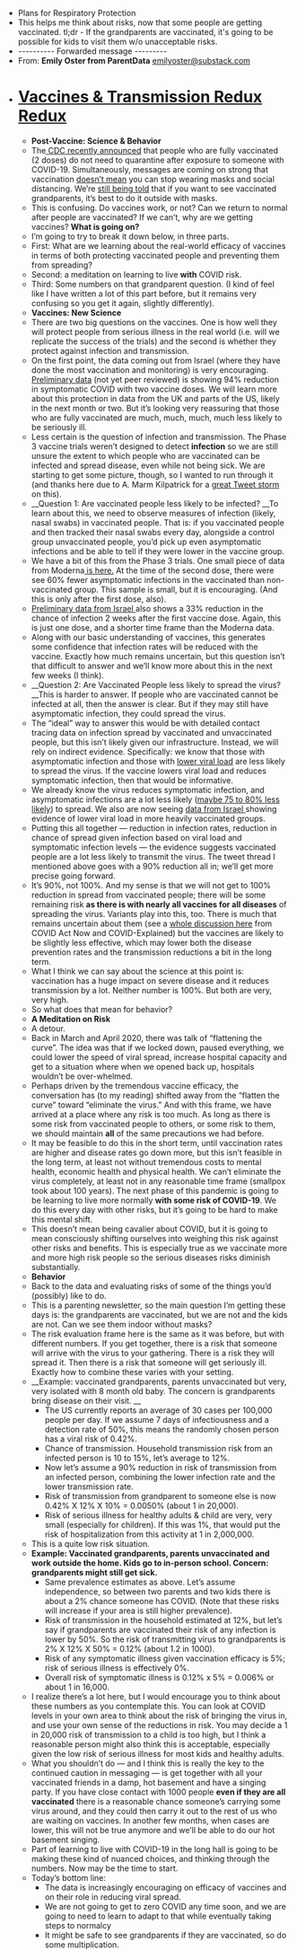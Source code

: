 - Plans for Respiratory Protection
- This helps me think about risks, now that some people are getting vaccinated. tl;dr - If the grandparents are vaccinated, it's going to be possible for kids to visit them w/o unacceptable risks.
- ---------- Forwarded message ---------
- From: **Emily Oster from ParentData** <emilyoster@substack.com>
- # [Vaccines & Transmission Redux Redux](https://email.mg2.substack.com/c/eJxVktuO2jAQhp-G3CXyIceLXKAttNBNEFu6wFXkw8A6BydKnM2Gp6-BSlUleyzP_OOx5hvBDFzbfk67djDO3RRm7iDVMA01GAO9Mw7QF0qmOIn9AFNHpr7EcRA7aiguPUDDVJ2afgSnG3mtBDOq1fcEkkQRcj5ShHkU04iJMBAiDBMJzA-RuBDuA-XUf5Zlo1SgBaTwCf3canDq9MOYbljQ5YKs7YJG1bOVQu8NIx8ME5Un2sZGOrs_mRBKw-AyLV3TMz00ahjsV9we5Pj1tAu6Nm0FekG_wbzFgrzPJ1JXm7L92h2uKD-sbq8v24nTHP3137LyjHeH31_Zy6TYcY3u2rxc3fJyP2flZrL6TtBM7dR2kseNycqK5relsv6bvT_89_deT9v6fMwROybjRiPv_Iud1tWhdc9VsS-S_c85wmp8674nP-LQddXmjbvt8t3PVq2jUoIItitGSRD6kYc9EXBJLhhJyiPEJQQx9TkNgPsS2a7ihY-aK_mvUU6ftqOZlPE62ygruN7RPSKWXGHPZtTKzAVoxmuQT6jmORoPzMUVNPR2ZGTBTIpDTEOfEIJJSJ8QLXVKwiAJMHJsadnaLJ3-A_cHIZDTFA)
    - **Post-Vaccine: Science & Behavior**
    - The[ CDC recently announced](https://email.mg2.substack.com/c/eJwlkcuurCAQRb-mmbXhIagDBmdyf8PwKG1yFLxQtPHvD3YnFdhQj00WziCsKV_6SAXJvcx4HaAjnGUDRMikFshz8JpNYy-ZIF73no1yJKHMSwbYTdg05grkqHYLzmBI8W7g0zBQ8tJM0F4o5QxTVqppXCyzbhgnoajzaqJfW1N9gOhAwxvylSKQTb8Qj_IQPw_-r8V5nt0LzIavzqW9XbgUfbjdmg5xAdd0LU8fCpgC5VORUzTvkOvn5N3zbZwLEZ7_q8kmYpMkaE45azHSSap-6FjnpPV8YdQLO1DrQY6it0KC7T0FYdmjp_vKu1JtQeN-7_eQrFPFM2B3tKGtYL3BfDKNy9z2vcaA1wzR2A38Fxl-wX8gzitEyO1D_GxQM8WE6jnnjCvxRdSYCq7kJBklzdqn1hU17GG7WhryH_GwnOY) that people who are fully vaccinated (2 doses) do not need to quarantine after exposure to someone with COVID-19.  Simultaneously, messages are coming on strong that vaccination [doesn’t mean](https://email.mg2.substack.com/c/eJwlkUmOxCAMRU9T7IjCkGnBojd9jYjBSVATiMB0Kbdv0iVZ9uLb_vKz1Qh7yre6UkHypBXvC1SEdwmACJnUAnn1TrFllgMTxCnp2DzMxJd1ywCn9kFhrkCuaoK3Gn2KzwBfpqknh9JsGhfo51FMk3QGJGNMcme3mc92M9vHVlfnIVpQ8Av5ThFIUAfiVV7i68W_WxygAx6dDa0j6Ohs8NHbLuW9iTpk0O6mv9paH9tVjh6QodD3cdM7VVqOVIOLSAumi75BZx_3R8l00xboqcsPvQHbLuIV7zlrMffLMMqpY50djOMb650wU28cDLOQRgxgpOtBGPaS_bnzrlRTUNufzqaTZJUqvj12l4_QGvYH1b_SSK2tnjV6vFeI2gRwH4j4ecU_1nWHCPk5ZtWo2MjEKDnnjI_iA61RFnwcloH1pFm71KaigtOHu8mQ_wD-1aRk) you can stop wearing masks and social distancing. We’re [still being told](https://email.mg2.substack.com/c/eJwlkTmOwzAMRU8TdTa0eilUTDPXMLTQiTCyZEh0DN9-5AQgyOLz44OPziA8c7n0niuSuy147aATnDUCIhRyVChL8JrNk1RMEK-lZ5OaSKjLWgA2E6LGcgDZDxuDMxhyug18HkdKXtqKFUZLp5kDk6sYpQM50XWgajTWK_eNNYcPkBxoeEO5cgIS9Qtxrw_x8-C_rc7z7G_thBhfYCK-epe3Jrj8Dr5jc_c2zoUEXTUrdJi7CtDl6KF0q9lCvDpF51FySYLmlLNWE53VIMee9U5Zz1dGvbAjtR7UJKQVCqz0FIRlD0m3J-_rYSsa93dHk6LzgWfAfm-pbeF5s_goDcXS5nakgNcCydgI_ksJv6w_3JYnJCjtB34xqNnAxCA554wP4kulYRR8ULNilLRon5srabiPaTKUfzTFlwE) that if you want to see vaccinated grandparents, it’s best to do it outside with masks.
    - This is confusing. Do vaccines work, or not? Can we return to normal after people are vaccinated?  If we can’t, why are we getting vaccines? __What is going on?__
    - I’m going to try to break it down below, in three parts.
    - First: What are we learning about the real-world efficacy of vaccines in terms of both protecting vaccinated people and preventing them from spreading?
    - Second: a meditation on learning to live __with__ COVID risk.
    - Third: Some numbers on that grandparent question. (I kind of feel like I have written a lot of this part before, but it remains very confusing so you get it again, slightly differently).
    - **Vaccines: New Science**
    - There are two big questions on the vaccines.  One is how well they will protect people from serious illness in the real world (i.e. will we replicate the success of the trials) and the second is whether they protect against infection and transmission.
    - On the first point, the data coming out from Israel (where they have done the most vaccination and monitoring) is very encouraging.  [Preliminary data](https://email.mg2.substack.com/c/eJwtUcuOpDAM_JrODUReQB9ymMv-BsrDNNGGgBLTLPP1Y6ZXslxOHKdKZW8RXlu5zL5VZHea8NrBZDhrAkQo7KhQphgMf45Kc8mCUYGPemSxTnMBWG1MBssBbD9cit5i3PI9IJ7D0LGFEMZBce_drPSsvNMjn_2slYXgZis_tPYIEbIHA28o15aBJbMg7vUhvx7iD8V5nq3PufXbSifRCU7QCUpcU1rAJlyo2Of4DaVxJAPBL43f3jE0b-t9zNAUCIeH2sQ8g7-lUlmLhdRUPMJF95jok5gD_GsXXBOL5uaiGLun7tXQ8tZrF8TMuyDd0LkAepTKSQ1OhQ6k4w_VrS_R1sNVtP7vLZkVsx14Rmx3kkEPXrdxvx3ybSJcjxzxmiBblyB8LMXPYn5Nnl6QodDCwmTR8J7LXgkhuOj_W0ieS9Hrp-YdI-qw0VQ2sMZ0URvKDxRHp1k) (not yet peer reviewed) is showing 94% reduction in symptomatic COVID with two vaccine doses.  We will learn more about this protection in data from the UK and parts of the US, likely in the next month or two. But it’s looking very reassuring that those who are fully vaccinated are much, much, much, much less likely to be seriously ill.
    - Less certain is the question of infection and transmission.  The Phase 3 vaccine trials weren’t designed to detect __infection__ so we are still unsure the extent to which people who are vaccinated can be infected and spread disease, even while not being sick. We are starting to get some picture, though, so I wanted to run through it (and thanks here due to A. Marm Kilpatrick for a [great Tweet storm](https://email.mg2.substack.com/c/eJwlkMluxCAMhp9mOEbsCQcOldq-BmLxpKgJRCwd5e1LJpJlMLb57c_bBmsupz5ybehypp0H6ASvukFrUFCvUEwMmqiFC8JQ0DyQRSwoVvMsALuNm26lAzq626K3LeZ0NVA1zxj9aIWxxeoZpCVMBmI9VdhJ6RVIFhSBW9b2ECF50PAH5cwJ0KZ_Wjvqg3086Pew9orXQJPP-4g-YwVb4cvnLa_neKjNtl7HhTChKGEzE5zyZaZcYBQ1xZQMW7ASks8TmbxwgT4JDszN2AUQC-OOCXA8YGCOPDjeVzrV7sbP_veSRUXnfo0xHTHBKFiv5d-ZsbsZ595TbKeBZN0G4cbSbrhvUGaFBGVAD8Y2TeQgwimlhEp2YxjcGJVCCYLRkA55dCUNe9zOkYbyD9V9jxw) on this).
    - __Question 1: Are vaccinated people less likely to be infected? __To learn about this, we need to observe measures of infection (likely, nasal swabs) in vaccinated people.  That is: if you vaccinated people and then tracked their nasal swabs every day, alongside a control group unvaccinated people, you’d pick up even asymptomatic infections and be able to tell if they were lower in the vaccine group.
    - We have a bit of this from the Phase 3 trials. One small piece of data from Moderna[ is here.](https://email.mg2.substack.com/c/eJwlkUluxCAQRU_TLC1mw4JFpCTXsBjKbhQbLIa0fPvgtFRiqF-l-jy8bbDlcpkz14buZWnXCSbBq-7QGhTUK5QlBkO04oIwFAwPRAmFYl3WAnDYuJtWOqCzuz1622JOdwPV84zR02i5CudVsF54yh1oq0hY5RqI8zM49R5re4iQPBj4hXLlBGg3z9bO-mAfD_o9or3ibWjy-Ri3z1jBVvjyec_bNRK12dbrOBDGNNaMYkkolULMfB7Z85lbvlUUDcWUjFBYC8nniUxeuEBXggNzM3YBhGLcMQGOBwzMkQfHx0an2t2Y4n9uC6iY3G9L0xkTjILtBvGvDA7L2I-eYrsWSNbtEN6I2hv0P7RlgwRlfEBYbDNEEiY5pZRQyd5IBkM2HqAFwWiMDnl0JQNH3K8hQ_kD4QST4Q)  At the time of the second dose, there were see 60% fewer asymptomatic infections in the vaccinated than non-vaccinated group. This sample is small, but it is encouraging.  (And this is only after the first dose, also).
    - [Preliminary data from Israel ](https://email.mg2.substack.com/c/eJwlkNuOhCAMhp9muBvDUfGCi7nZ1zAcOg5ZRQNljW-_OCZNoZTm7_95izBv-TT7VpBcacJzB5PgKAsgQia1QJ5iMGzUUjFBgpGBaaVJLNM7A6w2LgZzBbJXt0RvMW7pGuDjMFDyMRaU5kx5pz04R4MYmeaeOjm-gx7EcMvaGiIkDwb-IJ9bArKYD-JeHuL14D8tjuPoksWaofPb2h5sxugXKO0aJFO6f1LOnpQySZ8HiYa3soWmo-rl0LHOKxf4m7UV3EBdaHsJ6YQCJwMF4dhD0nXmXamuoPW_lwzJZqt4ROz2mKB9mC-_306zO7VzrSniOUGyboFwk8Cb55fNNEOC3DiHyaJhPRO95Jwz3ovbeUMleK9GxShp0mFrU8nAGpeztSH_A8Skiv8)also shows a 33% reduction in the chance of infection 2 weeks after the first vaccine dose.  Again, this is just one dose, and a shorter time frame than the Moderna data.
    - Along with our basic understanding of vaccines, this generates some confidence that infection rates will be reduced with the vaccine.  Exactly how much remains uncertain, but this question isn’t that difficult to answer and we’ll know more about this in the next few weeks (I think).
    - __Question 2: Are Vaccinated People less likely to spread the virus? __This is harder to answer. If people who are vaccinated cannot be infected at all, then the answer is clear.  But if they may still have asymptomatic infection, they could spread the virus.
    - The “ideal” way to answer this would be with detailed contact tracing data on infection spread by vaccinated and unvaccinated people, but this isn’t likely given our infrastructure.  Instead, we will rely on indirect evidence.  Specifically: we know that those with asymptomatic infection and those with [lower viral load](https://email.mg2.substack.com/c/eJwlkctq7DAMhp8m3jX4EifxwotuCt0dOA8QfNHMuHWc4MgnJ29fTQeE9aNfQuZTcAj3rV523w5kz2fBawdb4DwyIEJl7YC6pGiFmQctFIt2iGLWM0vHcqsAq0vZYm3A9uZzCg7TVp4D0kwTZw8r_GSm6CehtAQzcxe0lkFw7riOzpvXWtdighLAwj-o11aAZftA3I9OvXfyg-I8zx4fkB11YR-2lWpfW6vF5YMk1VO5kXAVU8hA6s_n518xTOpNcWM6OUveSUN61m-K7FvLGeE_smQll4Ji5kaPw9SLPmgf5U3wqPzEfQQ9q8ErDX6IHJQX3cDXu-yP5g904fv5HVbt1vBM2O-pADXcn2h-HSKzUF5bSXgtUJzPEF_Q8IX-F-NyhwKVThIXh1aMQo2DlFLIUb0gEVUlR2204IxWx42mioU15YtsqD_Gsph2) are less likely to spread the virus. If the vaccine lowers viral load and reduces symptomatic infection, then that would be informative.
    - We already know the virus reduces symptomatic infection, and asymptomatic infections are a lot less likely ([maybe 75 to 80% less likely](https://email.mg2.substack.com/c/eJwlkMuOhCAQRb-m2bWheIguWMxmfsPwqO4ho2igHOPfD7ZJBSoUt27uCY7wvZbTbmsldh0TnRvajEedkQgL2yuWKUUL46A0SBatijDogaU6vQri4tJsqezItt3PKThKa74EYjSGsx8L3IXBgNCGoxfmhVHzsS2TQoZoONy2bo8Jc0CLf1jONSOb7Q_RVh_y6yG-Wx3H0WVHe8EurEt7cIVSmLG2NirQQ__kgj-5BAVPyZIVXECrgY-6V6aDLmgfxQt4lN5wH1EPUnmp0avIUXp4KL68RVd3X8mF38uGFbvudCTqtpSxfXhfeT-TFndq97LnROeE2fkZ402Cbp4fNtMbM5bGOU6OLPQgeyWEANHLO3lDJUWvRw2cNeu4NlW2uKT5bGMs_6AIifY)) to spread. We also are now seeing [data from Israel ](https://email.mg2.substack.com/c/eJwlkMGOhSAMRb_msSQURHHBYjbzGwakOmQUDNbn-PeDz6Rpm97etDmjI5xzueyWd2J3Guja0CY89wWJsLBjxzLEYKE3jQbFgm0CGG1Y3IepIK4uLpbKgWw7_BJHRzGn2yD7rhPsx0LjNGjwXhnRCtN1Rk9q8tBN0jnp5HPWHSFiGtHiG8uVE7LF_hBt-0t9veR3jfM8-Yqh_MU3z2WukzEnwkS1A8EBBNROCglcSC4MlyDrw7J_A5-OZeFbmFi090INI3rdNh0HPmof5AQiKN8JH1Ab1Xil0TdBoPLwasQ6S74ffic3_vIxr6zYfNAZiW8xYV2YbwofpUIYal2PFOkaMDm_YHj40EP5Q2yYMWGp9MPgyEILqm2krB-36uFRASrZ6l6DYPV0yNWVLK5xuaqM5R_h-pAZ)showing evidence of lower viral load in more heavily vaccinated groups.
    - Putting this all together — reduction in infection rates, reduction in chance of spread given infection based on viral load and symptomatic infection levels — the evidence suggests vaccinated people are a lot less likely to transmit the virus. The tweet thread I mentioned above goes with a 90% reduction all in; we’ll get more precise going forward.
    - It’s 90%, not 100%.  And my sense is that we will not get to 100% reduction in spread from vaccinated people; there will be some remaining risk __as there is with nearly all vaccines for all diseases__ of spreading the virus. Variants play into this, too.  There is much that remains uncertain about them (see a [whole discussion here](https://email.mg2.substack.com/c/eJw9kMluhDAMhp9mcivKCuSQQy99DZTFw0SFBCWGKW_fzKBWsmzLvxf58xZhzuU0W65IXm7CcwOT4FkXQIRC9gplisEwPUrFBAlGBjaqkcQ63QvAauNisOxAtt0t0VuMOb0GuB4GSh5mDMFRL5kFbjW1WmmugSou6N16T-E6a_cQIXkwcEA5cwKymAfiVm_i88a_mvl8xGA9pvzscpn_Kh_wsy02Jgj_lcOWaBPWlnjflEqi4ZSzZiPVqpdDxzqvXOB3RoNwA3UB1CikEwqcDBSEYzdJ15l3dXcVrf_ufF5JMXnHZ8Rua1tbw_x6_q2036cW1z1FPCdI1i0QLix4wX2DmmZIUBr0MFk0rGeil5xzxntxYWjcBO-VVoySdjrkNpUMrHE5mwzlF6Cvk3k) from COVID Act Now and COVID-Explained) but the vaccines are likely to be slightly less effective, which may lower both the disease prevention rates and the transmission reductions a bit in the long term.
    - What I think we can say about the science at this point is: vaccination has a huge impact on severe disease and it reduces transmission by a lot. Neither number is 100%.  But both are very, very high.
    - So what does that mean for behavior?
    - **A Meditation on Risk**
    - A detour.
    - Back in March and April 2020, there was talk of “flattening the curve”.  The idea was that if we locked down, paused everything, we could lower the speed of viral spread, increase hospital capacity and get to a situation where when we opened back up, hospitals wouldn’t be over-whelmed.
    - Perhaps driven by the tremendous vaccine efficacy, the conversation has (to my reading) shifted away from the “flatten the curve” toward “eliminate the virus.”  And with this frame, we have arrived at a place where any risk is too much. As long as there is some risk from vaccinated people to others, or some risk to them, we should maintain __all__ of the same precautions we had before.
    - It may be feasible to do this in the short term, until vaccination rates are higher and disease rates go down more, but this isn’t feasible in the long term, at least not without tremendous costs to mental health, economic health and physical health. We can’t eliminate the virus completely, at least not in any reasonable time frame (smallpox took about 100 years).  The next phase of this pandemic is going to be learning to live more normally __with some risk of COVID-19__.  We do this every day with other risks, but it’s going to be hard to make this mental shift.
    - This doesn’t mean being cavalier about COVID, but it is going to mean consciously shifting ourselves into weighing this risk against other risks and benefits. This is especially true as we vaccinate more and more high risk people so the serious diseases risks diminish substantially.
    - **Behavior**
    - Back to the data and evaluating risks of some of the things you’d (possibly) like to do.
    - This is a parenting newsletter, so the main question I’m getting these days is: the grandparents are vaccinated, but we are not and the kids are not. Can we see them indoor without masks?
    - The risk evaluation frame here is the same as it was before, but with different numbers. If you get together, there is a risk that someone will arrive with the virus to your gathering. There is a risk they will spread it. Then there is a risk that someone will get seriously ill.  Exactly how to combine these varies with your setting.
    - __Example: vaccinated grandparents, parents unvaccinated but very, very isolated with 8 month old baby.  The concern is grandparents bring disease on their visit. __
        - The US currently reports an average of 30 cases per 100,000 people per day. If we assume 7 days of infectiousness and a detection rate of 50%, this means the randomly chosen person has a viral risk of 0.42%.
        - Chance of transmission.  Household transmission risk from an infected person is 10 to 15%, let’s average to 12%.
        - Now let’s assume a 90% reduction in risk of transmission from an infected person, combining the lower infection rate and the lower transmission rate.
        - Risk of transmission from grandparent to someone else is now 0.42% X 12% X 10% = 0.0050% (about 1 in 20,000).
        - Risk of serious illness for healthy adults & child are very, very small (especially for children). If this was 1%, that would put the risk of hospitalization from this activity at 1 in 2,000,000.
    - This is a quite low risk situation.
    - __Example: Vaccinated grandparents, parents unvaccinated and work outside the home. Kids go to in-person school.  Concern: grandparents might still get sick.__
        - Same prevalence estimates as above. Let’s assume independence, so between two parents and two kids there is about a 2% chance someone has COVID.  (Note that these risks will increase if your area is still higher prevalence).
        - Risk of transmission in the household estimated at 12%, but let’s say if grandparents are vaccinated their risk of any infection is lower by 50%.  So the risk of transmitting virus to grandparents is 2% X 12% X 50% = 0.12% (about 1.2 in 1000).
        - Risk of any symptomatic illness given vaccination efficacy is 5%; risk of serious illness is effectively 0%.
        - Overall risk of symptomatic illness is 0.12% x 5% = 0.006% or about 1 in 16,000.
    - I realize there’s a lot here, but I would encourage you to think about these numbers as you contemplate this. You can look at COVID levels in your own area to think about the risk of bringing the virus in, and use your own sense of the reductions in risk. You may decide a 1 in 20,000 risk of transmission to a child is too high, but I think a reasonable person might also think this is acceptable, especially given the low risk of serious illness for most kids and healthy adults.
    - What you shouldn’t do — and I think this is really the key to the continued caution in messaging — is get together with all your vaccinated friends in a damp, hot basement and have a singing party.  If you have close contact with 1000 people __even if they are all vaccinated__ there is a reasonable chance someone’s carrying some virus around, and they could then carry it out to the rest of us who are waiting on vaccines. In another few months, when cases are lower, this will not be true anymore and we’ll be able to do our hot basement singing.
    - Part of learning to live with COVID-19 in the long hall is going to be making these kind of nuanced choices, and thinking through the numbers.  Now may be the time to start.
    - Today’s bottom line:
        - The data is increasingly encouraging on efficacy of vaccines and on their role in reducing viral spread.
        - We are not going to get to zero COVID any time soon, and we are going to need to learn to adapt to that while eventually taking steps to normalcy
        - It might be safe to see grandparents if they are vaccinated, so do some multiplication.
